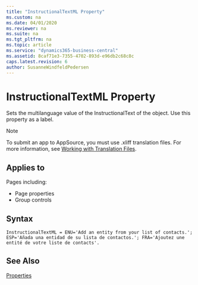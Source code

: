 ```yaml
---
title: "InstructionalTextML Property"
ms.custom: na
ms.date: 04/01/2020
ms.reviewer: na
ms.suite: na
ms.tgt_pltfrm: na
ms.topic: article
ms.service: "dynamics365-business-central"
ms.assetid: 8caf71e3-7355-4702-893d-e96db2c68c8c
caps.latest.revision: 6
author: SusanneWindfeldPedersen
---
```


# InstructionalTextML Property
Sets the multilanguage value of the InstructionalText of the object. Use this property as a label.  

> [!NOTE]  
> To submit an app to AppSource, you must use .xliff translation files. For more information, see [Working with Translation Files](../devenv-work-with-translation-files.md).

## Applies to  
Pages including:  
  
- Page properties  
- Group controls  

## Syntax
```
InstructionalTextML = ENU='Add an entity from your list of contacts.'; ESP='Añada una entidad de su lista de contactos.'; FRA='Ajoutez une entité de votre liste de contacts'.
```

## See Also  
 [Properties](devenv-properties.md)